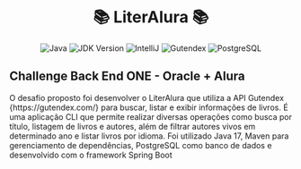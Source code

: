 <h1 align="center"> 📚 LiterAlura 📚</h1>

<p align="center">
  <img src="https://img.shields.io/badge/Language-Java-brightgreen" alt="Java" />
  <img src="https://img.shields.io/badge/JDK-17-red" alt="JDK Version" />
  <img src="https://img.shields.io/badge/IDE-IntelliJ-purple" alt="IntelliJ"/>
  <img src="https://img.shields.io/badge/API-Gutendex-orange" alt="Gutendex"/>
  <img src="https://img.shields.io/badge/Banco-PostgreSQL-blue" alt="PostgreSQL" />
</p>

<h2>Challenge Back End ONE - Oracle + Alura</h2>
<p>O desafio proposto foi desenvolver o LiterAlura que utiliza a API Gutendex {https://gutendex.com/} para buscar, listar e exibir informações de livros. É uma aplicação CLI que permite realizar diversas operações como busca por título, listagem de livros e autores, além de filtrar autores vivos em determinado ano e listar livros por idioma. Foi utilizado Java 17, Maven para gerenciamento de dependências, PostgreSQL como banco de dados e desenvolvido com o framework Spring Boot</p>

